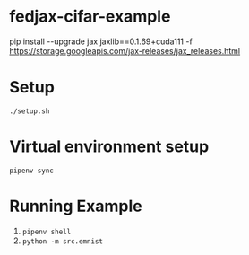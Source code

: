 # fedjax-cifar-example
pip install --upgrade jax jaxlib==0.1.69+cuda111 -f https://storage.googleapis.com/jax-releases/jax_releases.html

# Setup
`./setup.sh`

# Virtual environment setup
`pipenv sync`

# Running Example
1. `pipenv shell`
2. `python -m src.emnist`
